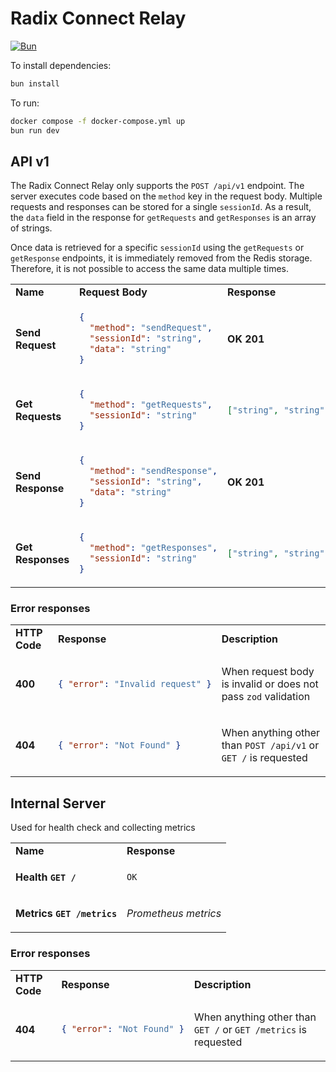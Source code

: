 # Radix Connect Relay

[![Bun](https://img.shields.io/badge/Bun-%23000000.svg?style=for-the-badge&logo=bun&logoColor=white)](https://bun.sh)

To install dependencies:

```bash
bun install
```

To run:

```bash
docker compose -f docker-compose.yml up
bun run dev
```


## API v1

The Radix Connect Relay only supports the `POST /api/v1` endpoint. The server executes code based on the `method` key in the request body. Multiple requests and responses can be stored for a single `sessionId`. As a result, the `data` field in the response for `getRequests` and `getResponses` is an array of strings.

Once data is retrieved for a specific `sessionId` using the `getRequests` or `getResponse` endpoints, it is immediately removed from the Redis storage. Therefore, it is not possible to access the same data multiple times.

<table>
<tr>
  <td><strong>Name</strong></td>
  <td><strong>Request Body</strong></td>
  <td><strong>Response</strong></td>
</tr>
<tr>
  <td><strong>Send Request</strong></td>
  <td>

```json
{
  "method": "sendRequest",
  "sessionId": "string",
  "data": "string"
}
```
</td>
<td><strong>OK 201</strong>
</td>
</tr>
<tr>
  <td><strong>Get Requests</strong></td>
  <td>

```json
{
  "method": "getRequests",
  "sessionId": "string"
}
```
</td>
<td>

```json
["string", "string"]
```

</td>
</tr>
<tr>
  <td><strong>Send Response</strong></td>
  <td>

```json
{
  "method": "sendResponse",
  "sessionId": "string",
  "data": "string"
}
```
</td>
<td><strong>OK 201</strong></td>
</tr>
<tr>
  <td><strong>Get Responses</strong></td>
  <td>

```json
{
  "method": "getResponses",
  "sessionId": "string"
}
```
</td>
<td>

```json
["string", "string"]
```

</td>
</table>


### Error responses
<table>
<tr>
<td><strong>HTTP Code</strog></td>
<td><strong>Response</strong></td>
<td><strong>Description</strong></td>
</tr>
<tr>
<td><strong>400</strong></td>
<td>

```json
{ "error": "Invalid request" }
```
</td>
<td>

When request body is invalid or does not pass `zod` validation
</td>
</tr>
<tr>
<td><strong>404</strong></td>
<td>

```json
{ "error": "Not Found" }
```
</td>
<td>

When anything other than `POST /api/v1` or `GET /` is requested
</td>
</tr>

</table>

## Internal Server

Used for health check and collecting metrics

<table>
<tr>
  <td><strong>Name</strong></td>
  <td><strong>Response</strong></td>
</tr>
<tr>
  <td>
  
  <strong>Health `GET /`</strong></td>
<td>

```OK```

</td>
</tr>
<tr>
  <td>
  
  <strong>Metrics `GET /metrics`</strong></td>
<td>

*Prometheus metrics*

</td>
</tr>
</table>


### Error responses
<table>
<tr>
<td><strong>HTTP Code</strog></td>
<td><strong>Response</strong></td>
<td><strong>Description</strong></td>
</tr>
<tr>
<td><strong>404</strong></td>
<td>

```json
{ "error": "Not Found" }
```
</td>
<td>

When anything other than `GET /` or `GET /metrics` is requested
</td>
</tr>

</table>